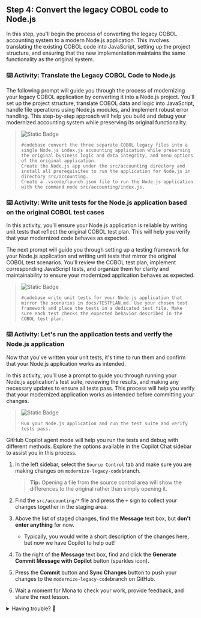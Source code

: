 ## Step 4: Convert the legacy COBOL code to Node.js

In this step, you'll begin the process of converting the legacy COBOL accounting system to a modern Node.js application. This involves translating the existing COBOL code into JavaScript, setting up the project structure, and ensuring that the new implementation maintains the same functionality as the original system.

### ⌨️ Activity: Translate the Legacy COBOL Code to Node.js

The following prompt will guide you through the process of modernizing your legacy COBOL application by converting it into a Node.js project. You'll set up the project structure, translate COBOL data and logic into JavaScript, handle file operations using Node.js modules, and implement robust error handling. This step-by-step approach will help you build and debug your modernized accounting system while preserving its original functionality.

  > ![Static Badge](https://img.shields.io/badge/-Prompt-text?style=social&logo=github%20copilot)
  >
  > ```prompt
  > #codebase convert the three separate COBOL legacy files into a single Node.js index.js accounting application while preserving the original business logic and data integrity, and menu options of the original application.
  > Create the Node.js app under the src/accounting directory and install all prerequisites to run the application for Node.js in directory src/accounting.
  > Create a .vscode/launch.json file to run the Node.js application with the command node src/accounting/index.js.
  > ```

### ⌨️ Activity: Write unit tests for the Node.js application based on the original COBOL test cases

In this activity, you'll ensure your Node.js application is reliable by writing unit tests that reflect the original COBOL test plan. This will help you verify that your modernized code behaves as expected.

The next prompt will guide you through setting up a testing framework for your Node.js application and writing unit tests that mirror the original COBOL test scenarios. You'll review the COBOL test plan, implement corresponding JavaScript tests, and organize them for clarity and maintainability to ensure your modernized application behaves as expected.

  > ![Static Badge](https://img.shields.io/badge/-Prompt-text?style=social&logo=github%20copilot)
  >
  > ```prompt
  > #codebase write unit tests for your Node.js application that mirror the scenarios in docs/TESTPLAN.md. Use your chosen test framework and place the tests in a dedicated test file. Make sure each test checks the expected behavior described in the COBOL test plan.
  > ```

### ⌨️ Activity: Let's run the application tests and verify the Node.js application

Now that you've written your unit tests, it's time to run them and confirm that your Node.js application works as intended.

In this activity, you'll use a prompt to guide you through running your Node.js application's test suite, reviewing the results, and making any necessary updates to ensure all tests pass. This process will help you verify that your modernized application works as intended before committing your changes.

  > ![Static Badge](https://img.shields.io/badge/-Prompt-text?style=social&logo=github%20copilot)
  >
  > ```prompt
  > Run your Node.js application and run the test suite and verify tests pass.
  > ```

GitHub Copilot agent mode will help you run the tests and debug with different methods. Explore the options available in the Copilot Chat sidebar to assist you in this process.

1. In the left sidebar, select the `Source Control` tab and make sure you are making changes on `modernize-legacy-code`branch.

   > **Tip:** Opening a file from the source control area will show the differences to the original rather than simply opening it.

1. Find the `src/accounting/*` file and press the `+` sign to collect your changes together in the staging area.

1. Above the list of staged changes, find the **Message** text box, but **don't enter anything** for now.

   - Typically, you would write a short description of the changes here, but now we have Copilot to help out!

1. To the right of the **Message** text box, find and click the **Generate Commit Message with Copilot** button (sparkles icon).

1. Press the **Commit** button and **Sync Changes** button to push your changes to the `modernize-legacy-code`branch on GitHub.

1. Wait a moment for Mona to check your work, provide feedback, and share the next lesson.

<details>
<summary>Having trouble? 🤷</summary><br/>

If you don't get feedback, here are some things to check:

- Make sure your pushed the `src/accounting/*` changes to the branch `modernize-legacy-code`.

</details>
